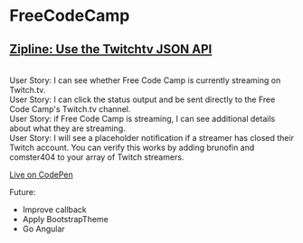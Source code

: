 # FreeCodeCamp
## [Zipline: Use the Twitchtv JSON API](http://www.freecodecamp.com/challenges/zipline-use-the-twitchtv-json-api)

<br />User Story: I can see whether Free Code Camp is currently streaming on Twitch.tv.
<br />User Story: I can click the status output and be sent directly to the Free Code Camp's Twitch.tv channel.
<br />User Story: if Free Code Camp is streaming, I can see additional details about what they are streaming.
<br />User Story: I will see a placeholder notification if a streamer has closed their Twitch account. You can verify this works by adding brunofin and comster404 to your array of Twitch streamers.

[Live on CodePen](http://codepen.io/mashrafm/full/meRmze)

Future:
- Improve callback
- Apply BootstrapTheme
- Go Angular
